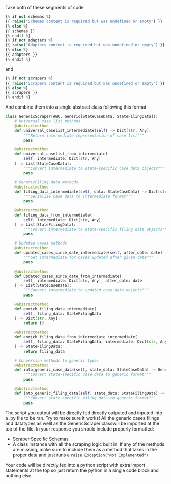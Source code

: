 Take both of these segments of code 
```py
{% if not schemas %}
{{ raise("Schemas content is required but was undefined or empty") }}
{% else %}
{{ schemas }}
{% endif %}
{% if not adapters %}
{{ raise("Adapters content is required but was undefined or empty") }}
{% else %}
{{ adapters }}
{% endif %}
```
and
```py
{% if not scrapers %}
{{ raise("Scrapers content is required but was undefined or empty") }}
{% else %}
{{ scrapers }}
{% endif %}
```
And combine them into a single abstract class following this format 

```py
class GenericScraper(ABC, Generic[StateCaseData, StateFilingData]):
    # Universal case list methods
    @abstractmethod
    def universal_caselist_intermediate(self) -> Dict[str, Any]:
        """Return intermediate representation of case list"""
        pass

    @abstractmethod
    def universal_caselist_from_intermediate(
        self, intermediate: Dict[str, Any]
    ) -> List[StateCaseData]:
        """Convert intermediate to state-specific case data objects"""
        pass

    # GenericFiling data methods
    @abstractmethod
    def filing_data_intermediate(self, data: StateCaseData) -> Dict[str, Any]:
        """Serialize case data to intermediate format"""
        pass

    @abstractmethod
    def filing_data_from_intermediate(
        self, intermediate: Dict[str, Any]
    ) -> List[StateFilingData]:
        """Convert intermediate to state-specific filing data objects"""
        pass

    # Updated cases methods
    @abstractmethod
    def updated_cases_since_date_intermediate(self, after_date: date) -> Dict[str, Any]:
        """Get intermediate for cases updated after given date"""
        pass

    @abstractmethod
    def updated_cases_since_date_from_intermediate(
        self, intermediate: Dict[str, Any], after_date: date
    ) -> List[StateCaseData]:
        """Convert intermediate to updated case data objects"""
        pass

    @abstractmethod
    def enrich_filing_data_intermediate(
        self, filing_data: StateFilingData
    ) -> Dict[str, Any]:
        return {}

    @abstractmethod
    def enrich_filing_data_from_intermediate_intermediate(
        self, filing_data: StateFilingData, intermediate: Dict[str, Any]
    ) -> StateFilingData:
        return filing_data

    # Conversion methods to generic types
    @abstractmethod
    def into_generic_case_data(self, state_data: StateCaseData) -> GenericCase:
        """Convert state-specific case data to generic format"""
        pass

    @abstractmethod
    def into_generic_filing_data(self, state_data: StateFilingData) -> GenericFiling:
        """Convert state-specific filing data to generic format"""
        pass
```

The script you output will be directly fed directly outputed and inputed into a .py file to be ran. Try to make sure it works! All the generic cases filings and datatypes as welll as the GenericScraper classwill be imported at the top of the file. In your response you should include properly formatted:
- Scraper Specific Schemas 
- A class instance with all the scraping logic built in.
If any of the methods are missing, make sure to include them as a method that takes in the proper data and just runs a `raise Exception("Not Implemented")`

Your code will be directly fed into a python script with extra import statements at the top so just return the python in a single code block and nothing else.
